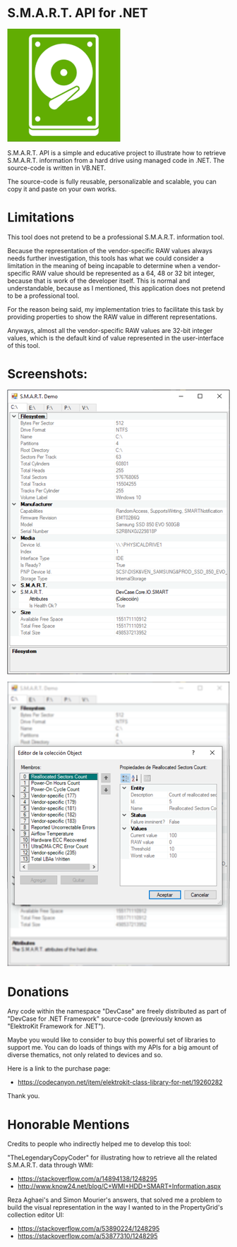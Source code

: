 # S.M.A.R.T. API for .NET

![](Preview/App.png)

S.M.A.R.T. API is a simple and educative project to illustrate how to retrieve S.M.A.R.T. information from a hard drive using managed code in .NET. The source-code is written in VB.NET.

The source-code is fully reusable, personalizable and scalable, you can copy it and paste on your own works.

# Limitations

This tool does not pretend to be a professional S.M.A.R.T. information tool. 

Because the representation of the vendor-specific RAW values always needs further investigation, this tools has what we could consider a limitation in the meaning of being incapable to determine when a vendor-specific RAW value should be represented as a 64, 48 or 32 bit integer, because that is work of the developer itself. This is normal and understandable, because as I mentioned, this application does not pretend to be a professional tool.

For the reason being said, my implementation tries to facilitate this task by providing properties to show the RAW value in different representations. 

Anyways, almost all the vendor-specific RAW values are 32-bit integer values, which is the default kind of value represented in the user-interface of this tool.

# Screenshots:

![](Preview/Screenshot%201.png)

![](Preview/Screenshot%202.png)

# Donations

Any code within the namespace "DevCase" are freely distributed as part of "DevCase for .NET Framework" source-code (previously known as "ElektroKit Framework for .NET").
 
Maybe you would like to consider to buy this powerful set of libraries to support me. You can do loads of things with my APIs for a big amount of diverse thematics, not only related to devices and so.
 
Here is a link to the purchase page:

 - https://codecanyon.net/item/elektrokit-class-library-for-net/19260282

Thank you.

# Honorable Mentions

Credits to people who indirectly helped me to develop this tool:

"TheLegendaryCopyCoder" for illustrating how to retrieve all the related S.M.A.R.T. data through WMI:

 - https://stackoverflow.com/a/14894138/1248295
 - http://www.know24.net/blog/C+WMI+HDD+SMART+Information.aspx

Reza Aghaei's and Simon Mourier's answers, that solved me a problem to build the visual representation in the way I wanted to in the PropertyGrid's collection editor UI:

 - https://stackoverflow.com/a/53890224/1248295
 - https://stackoverflow.com/a/53877310/1248295
